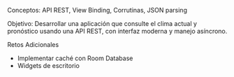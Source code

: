 Conceptos: API REST, View Binding, Corrutinas, JSON parsing
 
 Objetivo: Desarrollar una aplicación que consulte el clima actual y pronóstico usando una API REST, con 
interfaz moderna y manejo asíncrono.

Retos Adicionales
 - Implementar caché con Room Database
 - Widgets de escritorio
